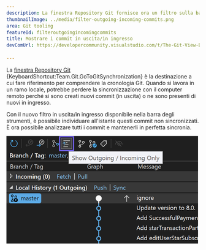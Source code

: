 ```yaml
---
description: La finestra Repository Git fornisce ora un filtro sulla barra degli strumenti per mostrare solo i commit in uscita/in ingresso.
thumbnailImage: ../media/filter-outgoing-incoming-commits.png
area: Git tooling
featureId: filteroutgoingincomingcommits
title: Mostrare i commit in uscita/in ingresso
devComUrl: https://developercommunity.visualstudio.com/t/The-Git-View-Branch-Outgoing-Commits-sec/10720545

---
```



La [finestra Repository Git](vscmd://Team.Git.GoToGitSynchronization) {KeyboardShortcut:Team.Git.GoToGitSynchronization} è la destinazione a cui fare riferimento per comprendere la cronologia Git. Quando si lavora in un ramo locale, potrebbe perdere la sincronizzazione con il computer remoto perché si sono creati nuovi commit (in uscita) o ne sono presenti di nuovi in ingresso.

Con il nuovo filtro in uscita/in ingresso disponibile nella barra degli strumenti, è possibile individuare all'istante questi commit non sincronizzati. È ora possibile analizzare tutti i commit e mantenerli in perfetta sincronia.

![Pulsante della barra degli strumenti Mostra in uscita/in ingresso](../media/filter-outgoing-incoming-commits.png)
